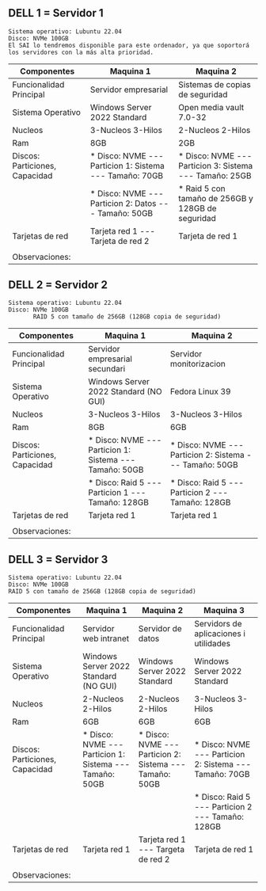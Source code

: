  # 

## DELL 1 = Servidor 1

    Sistema operativo: Lubuntu 22.04
    Disco: NVMe 100GB
    El SAI lo tendremos disponible para este ordenador, ya que soportorá
    los servidores con la más alta prioridad.

| Componentes                    | Maquina 1                                                  | Maquina 2                                               |
|--------------------------------|------------------------------------------------------------|---------------------------------------------------------|
| Funcionalidad Principal        | Servidor empresarial                                       | Sistemas de copias de seguridad                         |
| Sistema Operativo              | Windows Server 2022 Standard                               | Open media vault 7.0-32                                 |
| Nucleos                        | 3-Nucleos 3-Hilos                                          | 2-Nucleos 2-Hilos                                       |
| Ram                            | 8GB                                                        | 2GB                                                     |
| Discos: Particiones, Capacidad | * Disco: NVME  --- Particion 1: Sistema  --- Tamaño: 70GB  | * Disco: NVME --- Particion 3: Sistema --- Tamaño: 25GB |
|                                | * Disco: NVME  --- Particion 2: Datos  --- Tamaño: 50GB    | * Raid 5 con tamaño de 256GB y 128GB de seguridad       |
| Tarjetas de red                | Tarjeta red 1 --- Tarjeta de red 2                         | Tarjeta de red 1                                        |
|                                |                                                            |                                                         |
| Observaciones:                 |                                                            |                                                         |



## DELL 2 = Servidor 2

    Sistema operativo: Lubuntu 22.04
    Disco: NVMe 100GB
           RAID 5 con tamaño de 256GB (128GB copia de seguridad)

| Componentes                    | Maquina 1                                                  | Maquina 2                                                     |
|--------------------------------|------------------------------------------------------------|---------------------------------------------------------------|
| Funcionalidad Principal        | Servidor empresarial secundari                             | Servidor monitorizacion                                       |
| Sistema Operativo              | Windows Server 2022 Standard (NO GUI)                      | Fedora Linux 39                                               |
| Nucleos                        | 3-Nucleos 3-Hilos                                          | 3-Nucleos 3-Hilos                                             |
| Ram                            | 8GB                                                        | 6GB                                                           |
| Discos: Particiones, Capacidad | * Disco: NVME --- Particion 1: Sistema --- Tamaño: 50GB    | * Disco: NVME --- Particion 2: Sistema --- Tamaño: 50GB       |
|                                | * Disco: Raid 5 --- Particion 1 --- Tamaño: 128GB          | * Disco: Raid 5 --- Particion 2 --- Tamaño: 128GB             |
| Tarjetas de red                | Tarjeta red 1                                              | Tarjeta red 1                                                 |
|                                |                                                            |                                                               |
| Observaciones:                 |                                                            |                                                               |   


## DELL 3 = Servidor 3
  
    Sistema operativo: Lubuntu 22.04
    Disco: NVMe 100GB
    RAID 5 con tamaño de 256GB (128GB copia de seguridad)
     
| Componentes                    | Maquina 1                                                  | Maquina 2                                                     | Maquina 3                                               |
|--------------------------------|------------------------------------------------------------|---------------------------------------------------------------|---------------------------------------------------------|
| Funcionalidad Principal        | Servidor web intranet                                      | Servidor de datos                                             | Servidors de aplicaciones i utilidades                  |
| Sistema Operativo              | Windows Server 2022 Standard (NO GUI)                      |  Windows Server 2022 Standard                                 | Windows Server 2022 Standard                            |
| Nucleos                        | 2-Nucleos 2-Hilos                                          | 2-Nucleos 2-Hilos                                             | 3-Nucleos 3-Hilos                                       |
| Ram                            | 6GB                                                        | 6GB                                                           | 6GB                                                     |
| Discos: Particiones, Capacidad | * Disco: NVME --- Particion 1: Sistema --- Tamaño: 50GB    | * Disco: NVME --- Particion 2: Sistema --- Tamaño: 50GB       | * Disco: NVME --- Particion 2: Sistema --- Tamaño: 70GB |
|                                |                                                            |                                                               | * Disco: Raid 5 --- Particion 2 --- Tamaño: 128GB       |
| Tarjetas de red                | Tarjeta red 1                                              | Tarjeta red 1 --- Targeta de red 2                            | Tarjeta de red 1                                        |
|                                |                                                            |                                                               |                                                         |
| Observaciones:                 |                                                            |                                                               |                                                         




